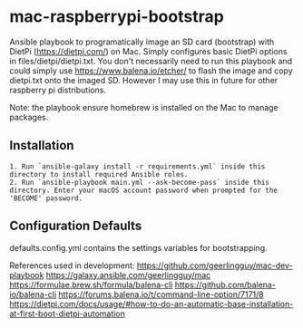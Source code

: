 # mac-raspberrypi-bootstrap

Ansible playbook to programatically image an SD card (bootstrap) with DietPi (https://dietpi.com/) on Mac. Simply configures basic DietPi options in files/dietpi/dietpi.txt. You don't necessarily need to run this playbook and could simply use https://www.balena.io/etcher/ to flash the image and copy dietpi.txt onto the imaged SD. However I may use this in future for other raspberry pi distributions.

Note: the playbook ensure homebrew is installed on the Mac to manage packages.


## Installation

    1. Run `ansible-galaxy install -r requirements.yml` inside this directory to install required Ansible roles.
    2. Run `ansible-playbook main.yml --ask-become-pass` inside this directory. Enter your macOS account password when prompted for the 'BECOME' password.


## Configuration Defaults

defaults.config.yml contains the settings variables for bootstrapping.

References used in development:
https://github.com/geerlingguy/mac-dev-playbook
https://galaxy.ansible.com/geerlingguy/mac
https://formulae.brew.sh/formula/balena-cli
https://github.com/balena-io/balena-cli
https://forums.balena.io/t/command-line-option/7171/8
https://dietpi.com/docs/usage/#how-to-do-an-automatic-base-installation-at-first-boot-dietpi-automation
